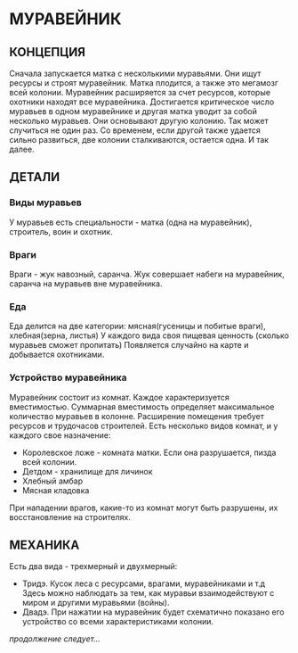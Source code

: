 МУРАВЕЙНИК
==============

КОНЦЕПЦИЯ
----------------

Сначала запускается матка с несколькими муравьями. Они ищут ресурсы и строят муравейник. Матка плодится, а также это мегамозг всей колонии. Муравейник расширяется за счет ресурсов, которые охотники находят все муравейника. Достигается критическое число муравьев в одном муравейнике и другая матка уводит за собой несколько муравьев. Они основывают другую колонию. Так может случиться не один раз. Со временем, если другой также удается сильно развиться, две колонии сталкиваются, остается одна. И так далее. 

ДЕТАЛИ
----------------

### Виды муравьев
У муравьев есть специальности - матка (одна на муравейник), строитель, воин и охотник.

### Враги
Враги - жук навозный, саранча. Жук совершает набеги на муравейник, саранча на муравьев вне муравейника.

### Еда
Еда делится на две категории: мясная(гусеницы и побитые враги), хлебная(зерна, листья)
У каждого вида своя пищевая ценность (сколько муравьев сможет пропитать)
Появляется случайно на карте и добывается охотниками.

### Устройство муравейника
Муравейник состоит из комнат. Каждое характеризуется вместимостью. Суммарная вместимость определяет максимальное количество муравьев в колонне. Расширение помещения требует ресурсов и трудочасов строителей.
Есть несколько видов комнат, и у каждого свое назначение:
  * Королевское ложе - комната матки. Если она разрушается, пизда всей колонии.
  * Детдом - хранилище для личинок
  * Хлебный амбар
  * Мясная кладовка

При нападении врагов, какие-то из комнат могут быть разрушены, их восстановление на строителях.

МЕХАНИКА
------------
Есть два вида - трехмерный и двухмерный:
* Тридэ. Кусок леса с ресурсами, врагами, муравейниками и т.д Здесь можно наблюдать за тем, как муравьи взаимодействуют с миром и другими муравьями (войны).
* Двадэ. При нажатии на муравейник будет схематично показано его устройство со всеми характеристиками колонии.
  
*продолжение следует...*

